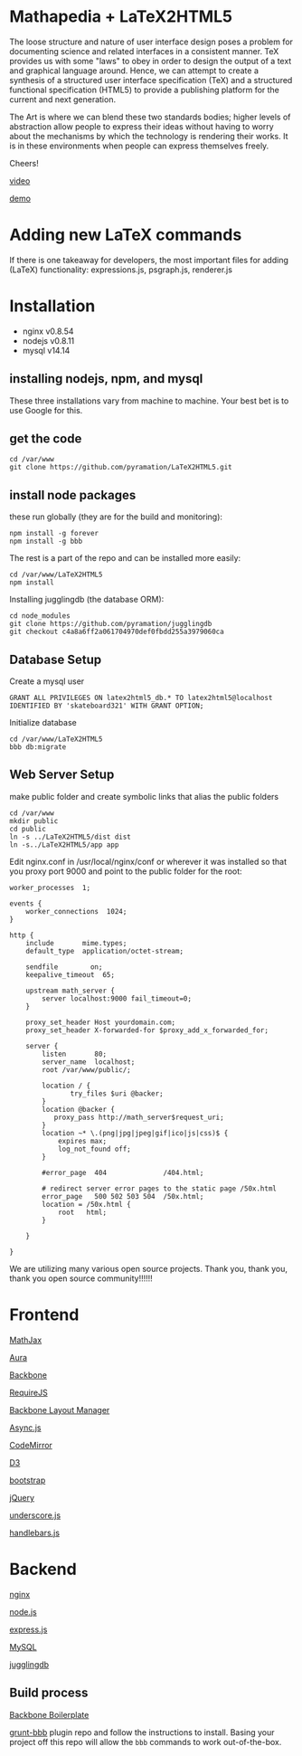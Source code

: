 Mathapedia + LaTeX2HTML5
====================

The loose structure and nature of user interface design poses a problem for documenting science and related interfaces in a consistent manner. TeX provides us with some "laws" to obey in order to design the output of a text and graphical language around. Hence, we can attempt to create a synthesis of a structured user interface specification (TeX) and a structured functional specification (HTML5) to provide a publishing platform for the current and next generation.

The Art is where we can blend these two standards bodies; higher levels of abstraction allow people to express their ideas without having to worry about the mechanisms by which the technology is rendering their works. It is in these environments when people can express themselves freely.

Cheers!

[video](http://www.youtube.com/watch?v=QYMLMUKJyFc)
 
[demo](https://mathapedia.com)


Adding new LaTeX commands
=========================

If there is one takeaway for developers, the most important files for adding (LaTeX) functionality: expressions.js, psgraph.js, renderer.js

Installation
============

* nginx v0.8.54 
* nodejs v0.8.11
* mysql v14.14

installing nodejs, npm, and mysql
---------------------------------

These three installations vary from machine to machine. Your best bet is to use Google for this.


get the code
---------------------

    cd /var/www
    git clone https://github.com/pyramation/LaTeX2HTML5.git


install node packages
---------------------

these run globally (they are for the build and monitoring):

    npm install -g forever
    npm install -g bbb

The rest is a part of the repo and can be installed more easily:

    cd /var/www/LaTeX2HTML5
    npm install

Installing jugglingdb (the database ORM):

    cd node_modules
    git clone https://github.com/pyramation/jugglingdb
    git checkout c4a8a6ff2a061704970def0fbdd255a3979060ca

Database Setup
--------------

Create a mysql user

    GRANT ALL PRIVILEGES ON latex2html5_db.* TO latex2html5@localhost IDENTIFIED BY 'skateboard321' WITH GRANT OPTION;

Initialize database

	cd /var/www/LaTeX2HTML5
	bbb db:migrate


Web Server Setup
----------------

make public folder and create symbolic links that alias the public folders

    cd /var/www
    mkdir public
    cd public
    ln -s ../LaTeX2HTML5/dist dist
    ln -s../LaTeX2HTML5/app app

Edit nginx.conf in /usr/local/nginx/conf or wherever it was installed so that you proxy port 9000 and point to the public folder for the root:


    worker_processes  1;

    events {
        worker_connections  1024;
    }

    http {
        include       mime.types;
        default_type  application/octet-stream;

        sendfile        on;
        keepalive_timeout  65;

        upstream math_server {
            server localhost:9000 fail_timeout=0;
        }

        proxy_set_header Host yourdomain.com;
        proxy_set_header X-forwarded-for $proxy_add_x_forwarded_for;

        server {
            listen       80;
            server_name  localhost;
            root /var/www/public/;

            location / {
                   try_files $uri @backer;
            }
            location @backer {
               proxy_pass http://math_server$request_uri;
            }
            location ~* \.(png|jpg|jpeg|gif|ico|js|css)$ {
                expires max;
                log_not_found off;
            }

            #error_page  404              /404.html;

            # redirect server error pages to the static page /50x.html
            error_page   500 502 503 504  /50x.html;
            location = /50x.html {
                root   html;
            }

        }

    }


We are utilizing many various open source projects. Thank you, thank you, thank you open source community!!!!!!

# Frontend

[MathJax](http://www.mathjax.org/)

[Aura](https://github.com/aurajs/aura)
    
[Backbone](https://github.com/documentcloud/backbone)
  
[RequireJS](https://github.com/jrburke/requirejs)

[Backbone Layout Manager](https://github.com/tbranyen/backbone.layoutmanager)

[Async.js](https://github.com/caolan/async)

[CodeMirror](http://codemirror.net)
    
[D3](http://d3js.org/)
    
[bootstrap](http://twitter.github.com/bootstrap/)
  
[jQuery](http://jquery.com/)
    
[underscore.js](http://underscorejs.org/)

[handlebars.js](http://handlebarsjs.com/)

# Backend

[nginx](http://wiki.nginx.org/Main)

[node.js](http://nodejs.org/)

[express.js](http://expressjs.com/)

[MySQL](http://www.mysql.com/)

[jugglingdb](https://github.com/pyramation/jugglingdb/tree/has-and-belongs-to-many)

## Build process ##

[Backbone Boilerplate](https://github.com/tbranyen/backbone-boilerplate/wiki)

[grunt-bbb](https://github.com/backbone-boilerplate/grunt-bbb)
plugin repo and follow the instructions to install.  Basing your project off
this repo will allow the `bbb` commands to work out-of-the-box.